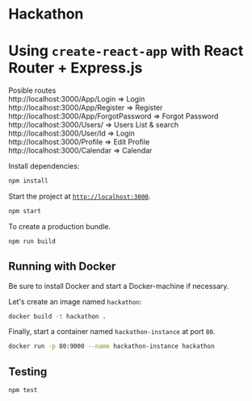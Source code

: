 # Hackathon
# Using `create-react-app` with React Router + Express.js

Posible routes          
http://localhost:3000/App/Login    => Login<br />
http://localhost:3000/App/Register => Register<br />
http://localhost:3000/App/ForgotPassword  => Forgot Password<br />
http://localhost:3000/Users/ => Users List & search<br />
http://localhost:3000/User/Id => Login<br />
http://localhost:3000/Profile => Edit Profile<br />
http://localhost:3000/Calendar => Calendar<br />

Install dependencies:

```sh
npm install
```

Start the project at [`http://localhost:3000`](http://localhost:3000).

```sh
npm start
```
To create a production bundle.

```sh
npm run build
```



## Running with Docker

Be sure to install Docker and start a Docker-machine if necessary.

Let's create an image named `hackathon`:

```sh
docker build -t hackathon .
```

Finally, start a container named `hackathon-instance` at port `80`.

```sh
docker run -p 80:9000 --name hackathon-instance hackathon
```

## Testing

```sh
npm test
```

